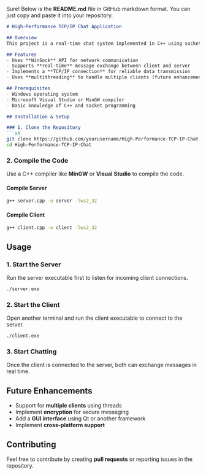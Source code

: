 Sure! Below is the **README.md** file in GitHub markdown format. You can just copy and paste it into your repository.  

```md
# High-Performance TCP/IP Chat Application  

## Overview  
This project is a real-time chat system implemented in C++ using sockets and multithreading. The application consists of a **server** and a **client**, which communicate over TCP/IP to enable real-time message exchange. The server listens for incoming connections, and the client connects to the server to initiate a chat session.  

## Features  
- Uses **WinSock** API for network communication  
- Supports **real-time** message exchange between client and server  
- Implements a **TCP/IP connection** for reliable data transmission  
- Uses **multithreading** to handle multiple clients (future enhancement)  

## Prerequisites  
- Windows operating system  
- Microsoft Visual Studio or MinGW compiler  
- Basic knowledge of C++ and socket programming  

## Installation & Setup  

### 1. Clone the Repository  
```sh
git clone https://github.com/yourusername/High-Performance-TCP-IP-Chat.git
cd High-Performance-TCP-IP-Chat
```

### 2. Compile the Code  
Use a C++ compiler like **MinGW** or **Visual Studio** to compile the code.  

#### Compile Server  
```sh
g++ server.cpp -o server -lws2_32
```

#### Compile Client  
```sh
g++ client.cpp -o client -lws2_32
```

## Usage  

### 1. Start the Server  
Run the server executable first to listen for incoming client connections.  
```sh
./server.exe
```

### 2. Start the Client  
Open another terminal and run the client executable to connect to the server.  
```sh
./client.exe
```

### 3. Start Chatting  
Once the client is connected to the server, both can exchange messages in real time.  

## Future Enhancements  
- Support for **multiple clients** using threads  
- Implement **encryption** for secure messaging  
- Add a **GUI interface** using Qt or another framework  
- Implement **cross-platform support**  

## Contributing  
Feel free to contribute by creating **pull requests** or reporting issues in the repository.  
